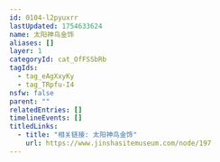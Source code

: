 ```yaml
---
id: 0104-l2pyuxrr
lastUpdated: 1754633624
name: 太阳神鸟金饰
aliases: []
layer: 1
categoryId: cat_OfFSSbRb
tagIds:
  - tag_eAgXxyKy
  - tag_TRpfu-I4
nsfw: false
parent: ""
relatedEntries: []
timelineEvents: []
titledLinks:
  - title: "相关链接: 太阳神鸟金饰"
    url: https://www.jinshasitemuseum.com/node/197
---
```


